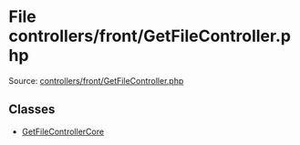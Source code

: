 File controllers/front/GetFileController.php
=========

Source: [controllers/front/GetFileController.php](https://github.com/PrestaShop/PrestaShop/blob/1.5.4.1/controllers/front/GetFileController.php)


Classes
-------

* [GetFileControllerCore](class.GetFileControllerCore.md)

